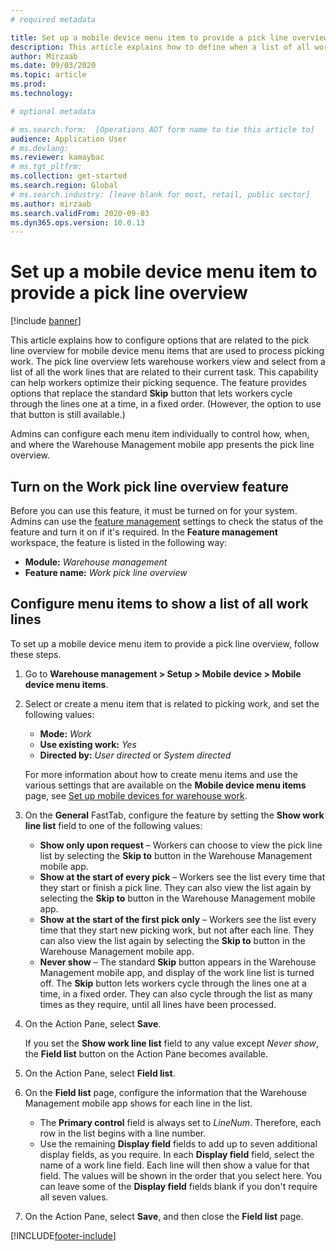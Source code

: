 ```yaml
---
# required metadata

title: Set up a mobile device menu item to provide a pick line overview
description: This article explains how to define when a list of all work lines will be shown to warehouse workers who are processing warehouse work on a mobile device. This capability can be useful for warehouse workers who often require an overview of the pick lines in a work order so that they can optimize their picking sequence.
author: Mirzaab
ms.date: 09/03/2020
ms.topic: article
ms.prod: 
ms.technology: 

# optional metadata

# ms.search.form:  [Operations AOT form name to tie this article to]
audience: Application User
# ms.devlang: 
ms.reviewer: kamaybac
# ms.tgt_pltfrm: 
ms.collection: get-started
ms.search.region: Global
# ms.search.industry: [leave blank for most, retail, public sector]
ms.author: mirzaab
ms.search.validFrom: 2020-09-03
ms.dyn365.ops.version: 10.0.13
---
```


# Set up a mobile device menu item to provide a pick line overview

[!include [banner](../includes/banner.md)]

This article explains how to configure options that are related to the pick line overview for mobile device menu items that are used to process picking work. The pick line overview lets warehouse workers view and select from a list of all the work lines that are related to their current task. This capability can help workers optimize their picking sequence. The feature provides options that replace the standard **Skip** button that lets workers cycle through the lines one at a time, in a fixed order. (However, the option to use that button is still available.)

Admins can configure each menu item individually to control how, when, and where the Warehouse Management mobile app presents the pick line overview.

## Turn on the Work pick line overview feature

Before you can use this feature, it must be turned on for your system. Admins can use the [feature management](../../fin-ops-core/fin-ops/get-started/feature-management/feature-management-overview.md) settings to check the status of the feature and turn it on if it's required. In the **Feature management** workspace, the feature is listed in the following way:

- **Module:** _Warehouse management_
- **Feature name:** _Work pick line overview_

## Configure menu items to show a list of all work lines

To set up a mobile device menu item to provide a pick line overview, follow these steps.

1. Go to **Warehouse management \> Setup \> Mobile device \> Mobile device menu items**.
1. Select or create a menu item that is related to picking work, and set the following values:

    - **Mode:** *Work*
    - **Use existing work:** *Yes*
    - **Directed by:** *User directed* or *System directed*

    For more information about how to create menu items and use the various settings that are available on the **Mobile device menu items** page, see [Set up mobile devices for warehouse work](configure-mobile-devices-warehouse.md).

1. On the **General** FastTab, configure the feature by setting the **Show work line list** field to one of the following values:

    - **Show only upon request** – Workers can choose to view the pick line list by selecting the **Skip to** button in the Warehouse Management mobile app.
    - **Show at the start of every pick** – Workers see the list every time that they start or finish a pick line. They can also view the list again by selecting the **Skip to** button in the Warehouse Management mobile app.
    - **Show at the start of the first pick only** – Workers see the list every time that they start new picking work, but not after each line. They can also view the list again by selecting the **Skip to** button in the Warehouse Management mobile app.
    - **Never show** – The standard **Skip** button appears in the Warehouse Management mobile app, and display of the work line list is turned off. The **Skip** button lets workers cycle through the lines one at a time, in a fixed order. They can also cycle through the list as many times as they require, until all lines have been processed.

1. On the Action Pane, select **Save**.

    If you set the **Show work line list** field to any value except *Never show*, the **Field list** button on the Action Pane becomes available.

1. On the Action Pane, select **Field list**.
1. On the **Field list** page, configure the information that the Warehouse Management mobile app shows for each line in the list.

    - The **Primary control** field is always set to *LineNum*. Therefore, each row in the list begins with a line number.
    - Use the remaining **Display field** fields to add up to seven additional display fields, as you require. In each **Display field** field, select the name of a work line field. Each line will then show a value for that field. The values will be shown in the order that you select here. You can leave some of the **Display field** fields blank if you don't require all seven values.

1. On the Action Pane, select **Save**, and then close the **Field list** page.


[!INCLUDE[footer-include](../../includes/footer-banner.md)]